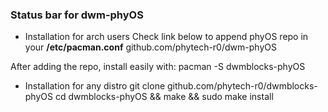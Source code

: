 ### Status bar for dwm-phyOS

 - Installation for arch users
 Check link below to append phyOS repo in your **/etc/pacman.conf**
 github.com/phytech-r0/dwm-phyOS

 After adding the repo, install easily with:
    pacman -S dwmblocks-phyOS
 - Installation for any distro
    git clone github.com/phytech-r0/dwmblocks-phyOS
	cd dwmblocks-phyOS && make && sudo make install
